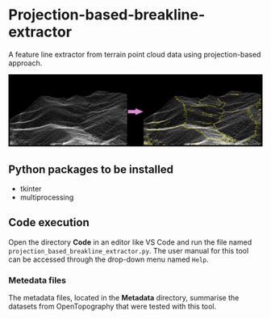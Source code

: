 # Projection-based-breakline-extractor
A feature line extractor from terrain point cloud data using projection-based approach. 

![alt text](output_demonstration.png)

## Python packages to be installed
* tkinter
* multiprocessing

## Code execution
Open the directory **Code** in an editor like VS Code and run the file named `projection_based_breakline_extractor.py`.
The user manual for this tool can be accessed through the drop-down menu named `Help`.
 
### Metedata files
The metadata files, located in the **Metadata** directory, summarise the datasets from OpenTopography that were tested with this tool.
